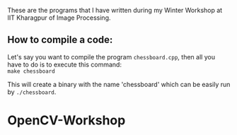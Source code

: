 These are the programs that I have written during my Winter Workshop
at IIT Kharagpur of Image Processing.

## How to compile a code:
Let's say you want to compile the program `chessboard.cpp`, then all
you have to do is to execute this command:<br>
`make chessboard`

This will create a binary with the name 'chessboard' which can be easily
run by `./chessboard`.
# OpenCV-Workshop
